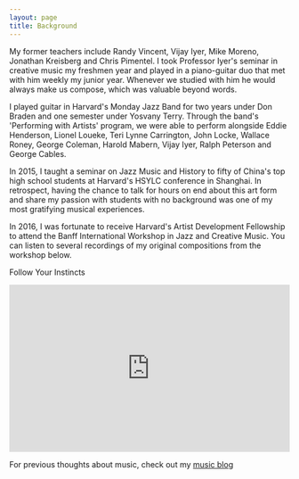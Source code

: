 ```yaml
---
layout: page
title: Background
---
```


My former teachers include Randy Vincent, Vijay Iyer, Mike Moreno, Jonathan Kreisberg and Chris Pimentel. I took Professor Iyer's seminar in creative music my freshmen year and played in a piano-guitar duo that met with him weekly my junior year. Whenever we studied with him he would always make us compose, which was valuable beyond words.

I played guitar in Harvard's Monday Jazz Band for two years under Don Braden and one semester under Yosvany Terry. Through the band's 'Performing with Artists' program, we were able to perform alongside Eddie Henderson, Lionel Loueke, Teri Lynne Carrington, John Locke, Wallace Roney, George Coleman, Harold Mabern, Vijay Iyer, Ralph Peterson and George Cables.

In 2015, I taught a seminar on Jazz Music and History to fifty of China's top high school students at Harvard's HSYLC conference in Shanghai. In retrospect, having the chance to talk for hours on end about this art form and share my passion with students with no background was one of my most gratifying musical experiences.

In 2016, I was fortunate to receive Harvard's Artist Development Fellowship to attend the Banff International Workshop in Jazz and Creative Music. You can listen to several recordings of my original compositions from the workshop below.

Follow Your Instincts

<iframe width="100%" height="300" scrolling="no" frameborder="no" allow="autoplay" src="https://w.soundcloud.com/player/?url=https%3A//api.soundcloud.com/tracks/448114953&color=%23ff5500&auto_play=false&hide_related=false&show_comments=true&show_user=true&show_reposts=false&show_teaser=true&visual=true"></iframe>



For previous thoughts about music, check out my [music blog](https://jglub.wordpress.com)